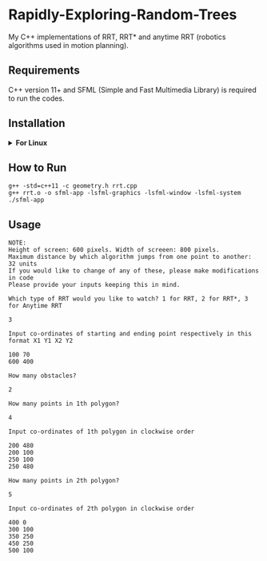 # Rapidly-Exploring-Random-Trees
My C++ implementations of RRT, RRT* and anytime RRT (robotics algorithms used in motion planning). 

## Requirements

C++ version 11+ and SFML (Simple and Fast Multimedia Library) is required to run the codes. 

## Installation 

<details><summary><b>For Linux</b></summary>

Command to install the SFML lib:

    ```
    $ sudo apt-get install libsfml-dev
    ```
    
</details>

## How to Run 

```
g++ -std=c++11 -c geometry.h rrt.cpp 
g++ rrt.o -o sfml-app -lsfml-graphics -lsfml-window -lsfml-system
./sfml-app 
```

## Usage 

```
NOTE:
Height of screen: 600 pixels. Width of screeen: 800 pixels.
Maximum distance by which algorithm jumps from one point to another: 32 units
If you would like to change of any of these, please make modifications in code
Please provide your inputs keeping this in mind. 

Which type of RRT would you like to watch? 1 for RRT, 2 for RRT*, 3 for Anytime RRT
```
```
3
```
```
Input co-ordinates of starting and ending point respectively in this format X1 Y1 X2 Y2
```
```
100 70
600 400
```
``` 
How many obstacles? 
```
``` 
2 
```
``` 
How many points in 1th polygon? 
```
``` 
4 
```
``` 
Input co-ordinates of 1th polygon in clockwise order 
```
```
200 480
200 100
250 100
250 480
```
``` 
How many points in 2th polygon? 
```
``` 
5 
```
``` 
Input co-ordinates of 2th polygon in clockwise order 
```
```
400 0
300 100
350 250
450 250
500 100
```
